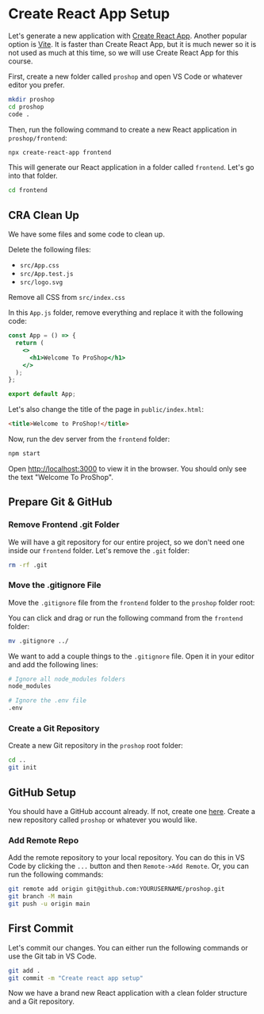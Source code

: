 # Create React App Setup

Let's generate a new application with [Create React App](https://facebook.github.io/create-react-app/). Another popular option is [Vite](https://vitejs.dev/). It is faster than Create React App, but it is much newer so it is not used as much at this time, so we will use Create React App for this course.

First, create a new folder called `proshop` and open VS Code or whatever editor you prefer.

```bash
mkdir proshop
cd proshop
code .
```

Then, run the following command to create a new React application in `proshop/frontend`:

```bash
npx create-react-app frontend
```

This will generate our React application in a folder called `frontend`. Let's go into that folder.

```bash
cd frontend
```

## CRA Clean Up

We have some files and some code to clean up.

Delete the following files:

- `src/App.css`
- `src/App.test.js`
- `src/logo.svg`

Remove all CSS from `src/index.css`

In this `App.js` folder, remove everything and replace it with the following code:

```jsx
const App = () => {
  return (
    <>
      <h1>Welcome To ProShop</h1>
    </>
  );
};

export default App;
```

Let's also change the title of the page in `public/index.html`:

```html
<title>Welcome to ProShop!</title>
```

Now, run the dev server from the `frontend` folder:

```bash
npm start
```

Open [http://localhost:3000](http://localhost:3000) to view it in the browser. You should only see the text "Welcome To ProShop".

## Prepare Git & GitHub

### Remove Frontend .git Folder

We will have a git repository for our entire project, so we don't need one inside our `frontend` folder. Let's remove the `.git` folder:

```bash
rm -rf .git
```

### Move the .gitignore File

Move the `.gitignore` file from the `frontend` folder to the `proshop` folder root:

You can click and drag or run the following command from the `frontend` folder:

```bash
mv .gitignore ../
```

We want to add a couple things to the `.gitignore` file. Open it in your editor and add the following lines:

```bash
# Ignore all node_modules folders
node_modules

# Ignore the .env file
.env
```

### Create a Git Repository

Create a new Git repository in the `proshop` root folder:

```bash
cd ..
git init
```

## GitHub Setup

You should have a GitHub account already. If not, create one [here](https://github.com/). Create a new repository called `proshop` or whatever you would like.

### Add Remote Repo

Add the remote repository to your local repository. You can do this in VS Code by clicking the `...` button and then `Remote->Add Remote`. Or, you can run the following commands:

```bash
git remote add origin git@github.com:YOURUSERNAME/proshop.git
git branch -M main
git push -u origin main
```

## First Commit

Let's commit our changes. You can either run the following commands or use the Git tab in VS Code.

```bash
git add .
git commit -m "Create react app setup"
```

Now we have a brand new React application with a clean folder structure and a Git repository.
